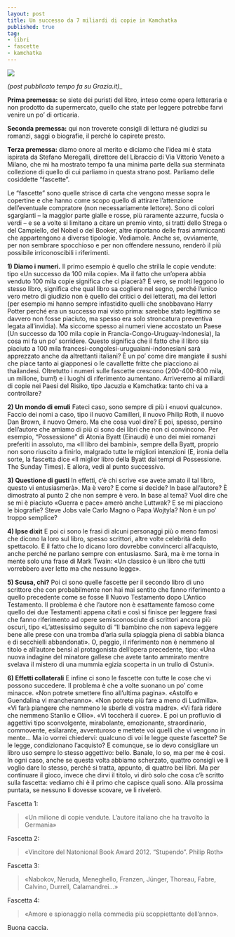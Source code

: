 ```yaml
---
layout: post
title: Un successo da 7 miliardi di copie in Kamchatka
published: true
tag:
- libri
- fascette
- kamchatka
---
```


![](http://www.grazia.it/var/ezflow_site/storage/images/media/images/stile-di-vita2/libri/494665/fascette-libri-01/7107845-1-ita-IT/fascette-libri-01_hg_temp2_s_full_l.jpg)

_(post pubblicato tempo fa su Grazia.it)__

__Prima premessa:__ se siete dei puristi del libro, inteso come opera letteraria e non prodotto da supermercato, quello che state per leggere potrebbe farvi venire un po’ di orticaria.

__Seconda premessa:__ qui non troverete consigli di lettura né giudizi su romanzi, saggi o biografie, il perché lo capirete presto.

__Terza premessa:__ diamo onore al merito e diciamo che l’idea mi è stata ispirata da Stefano Meregalli, direttore del Libraccio di Via Vittorio Veneto a Milano, che mi ha mostrato tempo fa una minima parte della sua sterminata collezione di quello di cui parliamo in questa strano post.
Parliamo delle cosiddette “fascette”.

Le “fascette” sono quelle strisce di carta che vengono messe sopra le copertine e che hanno come scopo quello di attirare l’attenzione dell’eventuale compratore (non necessariamente lettore). Sono di colori sgargianti – la maggior parte gialle e rosse, più raramente azzurre, fucsia o verdi – e se a volte si limitano a citare un premio vinto, si tratti dello Strega o del Campiello, del Nobel o del Booker, altre riportano delle frasi ammiccanti che appartengono a diverse tipologie.
Vediamole. Anche se, ovviamente, per non sembrare spocchioso e per non offendere nessuno, renderò il più possibile irriconoscibili i riferimenti.

__1) Diamo i numeri.__
Il primo esempio è quello che strilla le copie vendute: tipo «Un successo da 100 mila copie». Ma il fatto che un’opera abbia venduto 100 mila copie significa che ci piacerà? È vero, se molti leggono lo stesso libro, significa che qual libro sa cogliere nel segno, perché l’unico vero metro di giudizio non è quello dei critici o dei letterati, ma dei lettori (per esempio mi hanno sempre infastidito quelli che snobbavano Harry Potter perché era un successo mai visto prima: sarebbe stato legittimo se davvero non fosse piaciuto, ma spesso era solo stroncatura preventiva legata all’invidia).
Ma siccome spesso ai numeri viene accostato un Paese (Un successo da 100 mila copie in Francia-Congo-Uruguay-Indonesia), la cosa mi fa un po’ sorridere. Questo significa che il fatto che il libro sia piaciuto a 100 mila francesi-congolesi-uruguaiani-indonesiani sarà apprezzato anche da altrettanti italiani? È un po’ come dire mangiate il sushi che piace tanto ai giapponesi o le cavallette fritte che piacciono ai thailandesi. Oltretutto i numeri sulle fascette crescono (200-400-800 mila, un milione, bum!) e i luoghi di riferimento aumentano. Arriveremo ai miliardi di copie nei Paesi del Risiko, tipo Jacuzia e Kamchatka: tanto chi va a controllare?

__2) Un mondo di emuli__
Fateci caso, sono sempre di più i «nuovi qualcuno». Faccio dei nomi a caso, tipo il nuovo Camilleri, il nuovo Philip Roth, il nuovo Dan Brown, il nuovo Omero. Ma che cosa vuol dire? E poi, spesso, persino dell’autore che amiamo di più ci sono dei libri che non ci convincono. Per esempio, “Possessione” di Atonia Byatt (Einaudi) è uno dei miei romanzi preferiti in assoluto, ma «Il libro dei bambini», sempre della Byatt, proprio non sono riuscito a finirlo, malgrado tutte le migliori intenzioni (E, ironia della sorte, la fascetta dice «Il miglior libro della Byatt dai tempi di Possessione. The Sunday Times). E allora, vedi al punto successivo.

__3) Questione di gusti__
In effetti, c’è chi scrive «se avete amato il tal libro, questo vi entusiasmerà». Ma è vero? E come si decide? In base all’autore? È dimostrato al punto 2 che non sempre è vero. In base al tema? Vuol dire che se mi è piaciuto «Guerra e pace» amerò anche Luttwak? E se mi piacciono le biografie? Steve Jobs vale Carlo Magno o Papa Wojtyla? Non è un po’ troppo semplice?

__4) Ipse dixit__
E poi ci sono le frasi di alcuni personaggi più o meno famosi che dicono la loro sul libro, spesso scrittori, altre volte celebrità dello spettacolo. E il fatto che lo dicano loro dovrebbe convincerci all’acquisto, anche perché ne parlano sempre con entusiasmo. Sarà, ma è me torna in mente solo una frase di Mark Twain: «Un classico è un libro che tutti vorrebbero aver letto ma che nessuno legge».

__5) Scusa, chi?__
Poi ci sono quelle fascette per il secondo libro di uno scrittore che con probabilmente non hai mai sentito che fanno riferimento a quello precedente come se fosse Il Nuovo Testamento dopo L’Antico Testamento. Il problema è che l’autore non è esattamente famoso come quello dei due Testamenti appena citati e così si finisce per leggere frasi che fanno riferimento ad opere semisconosciute di scrittori ancora più oscuri, tipo «L’attesissimo seguito di “Il bambino che non sapeva leggere bene alle prese con una tromba d’aria sulla spiaggia piena di sabbia bianca e di secchielli abbandonati». O, peggio, il riferimento non è nemmeno al titolo e all’autore bensì al protagonista dell’opera precedente, tipo: «Una nuova indagine del minatore gallese che avete tanto ammirato mentre svelava il mistero di una mummia egizia scoperta in un trullo di Ostuni».

__6) Effetti collaterali__
E infine ci sono le fascette con tutte le cose che vi possono succedere. Il problema è che a volte suonano un po’ come minacce. «Non potrete smettere fino all’ultima pagina». «Astolfo e Guendalina vi mancheranno». «Non potrete più fare a meno di Ludmilla». «Vi farà piangere che nemmeno le sberle di vostra madre». «Vi farà ridere che nemmeno Stanlio e Ollio». «Vi toccherà il cuore». E poi un profluvio di aggettivi tipo sconvolgente, mirabolante, emozionante, straordinario, commovente, esilarante, avventuroso e mettete voi quelli che vi vengono in mente…
Ma io vorrei chiedervi: qualcuno di voi le legge queste fascette? Se le legge, condizionano l’acquisto? E comunque, se io devo consigliare un libro uso sempre lo stesso aggettivo: bello. Banale, lo so, ma per me è così.
In ogni caso, anche se questa volta abbiamo scherzato, quattro consigli ve li voglio dare lo stesso, perché si tratta, appunto, di quattro bei libri. Ma per continuare il gioco, invece che dirvi il titolo, vi dirò solo che cosa c’è scritto sulla fascetta: vediamo chi è il primo che capisce quali sono. Alla prossima puntata, se nessuno li dovesse scovare, ve li rivelerò.

Fascetta 1: 
>«Un milione di copie vendute. L’autore italiano che ha travolto la Germania»

Fascetta 2: 
>«Vincitore del Natonional Book Award 2012. “Stupendo”. Philip Roth»

Fascetta 3: 
>«Nabokov, Neruda, Meneghello, Franzen, Jünger, Thoreau, Fabre, Calvino, Durrell, Calamandrei…»

Fascetta 4: 
>«Amore e spionaggio nella commedia più scoppiettante dell’anno».

Buona caccia.
